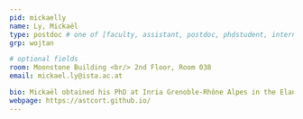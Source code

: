 ```yaml
---
pid: mickaelly
name: Ly, Mickaël
type: postdoc # one of [faculty, assistant, postdoc, phdstudent, intern]
grp: wojtan

# optional fields
room: Moonstone Building <br/> 2nd Floor, Room 038
email: mickael.ly@ista.ac.at

bio: Mickaël obtained his PhD at Inria Grenoble-Rhône Alpes in the Elan team under the supervision of Florence Bertails-Descoubes and Mélina Skouras, researching the direct simulation and inverse design of garments in the presence of frictional contact. Currently, he works on the representation of signals on moving surfaces.
webpage: https://astcort.github.io/
---
```

